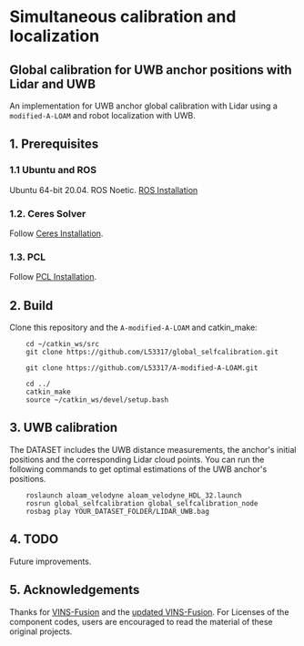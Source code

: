 # Simultaneous calibration and localization
## Global calibration for UWB anchor positions with Lidar and UWB
An implementation for UWB anchor global calibration with Lidar using a `modified-A-LOAM` and robot localization with UWB.


## 1. Prerequisites
### 1.1 **Ubuntu** and **ROS**
Ubuntu 64-bit 20.04.
ROS Noetic. [ROS Installation](http://wiki.ros.org/ROS/Installation)

### 1.2. **Ceres Solver**
Follow [Ceres Installation](http://ceres-solver.org/installation.html).

### 1.3. **PCL**
Follow [PCL Installation](https://pointclouds.org/downloads/#linux).


## 2. Build
Clone this repository and the `A-modified-A-LOAM` and catkin_make:

```
    cd ~/catkin_ws/src
    git clone https://github.com/L53317/global_selfcalibration.git

    git clone https://github.com/L53317/A-modified-A-LOAM.git

    cd ../
    catkin_make
    source ~/catkin_ws/devel/setup.bash
```

## 3. UWB calibration
The DATASET includes the UWB distance measurements, the anchor's initial positions and the corresponding Lidar cloud points. You can run the following commands to get optimal estimations of the UWB anchor's positions.
```
    roslaunch aloam_velodyne aloam_velodyne_HDL_32.launch
    rosrun global_selfcalibration global_selfcalibration_node
    rosbag play YOUR_DATASET_FOLDER/LIDAR_UWB.bag
```

## 4. TODO
Future improvements.

## 5. Acknowledgements
Thanks for [VINS-Fusion](https://github.com/HKUST-Aerial-Robotics/VINS-Fusion) and the [updated VINS-Fusion](https://github.com/L53317/VINS-Fusion).
For Licenses of the component codes, users are encouraged to read the material of these original projects.

